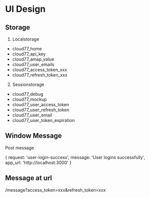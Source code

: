 # UI Design

## Storage

1. Localstorage

+ cloud77_home
+ cloud77_api_key
+ cloud77_amap_value
+ cloud77_user_emails
+ cloud77_access_token_xxx
+ cloud77_refresh_token_xxx

2. Sessionstorage

+ cloud77_debug
+ cloud77_mockup
+ cloud77_user_access_token
+ cloud77_user_refresh_token
+ cloud77_user_email
+ cloud77_user_token_expiration

## Window Message

Post message

{
    request: 'user-login-success',
    message: 'User logins successfully',
    app_url: 'http://localhost:3000'
}

## Message at url

/message?access_token=xxx&refresh_token=xxx

